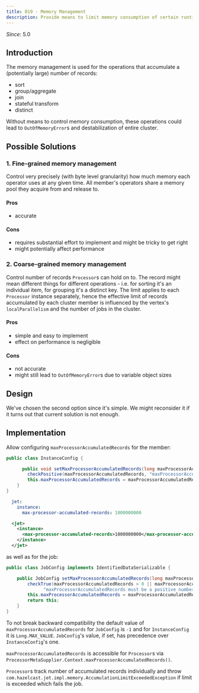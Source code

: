 ```yaml
---
title: 019 - Memory Management
description: Provide means to limit memory consumption of certain runtime operations
---
```


*Since*: 5.0

## Introduction

The memory management is used for the operations that accumulate a
(potentially large) number of records:

* sort
* group/aggregate
* join
* stateful transform
* distinct

Without means to control memory consumption, these operations could
lead to `OutOfMemoryError`s and destabilization of entire cluster.

## Possible Solutions

### 1. Fine-grained memory management

Control very precisely (with byte level granularity) how much memory
each operator uses at any given time. All member's operators share
a memory pool they acquire from and release to.

#### Pros

* accurate

#### Cons

* requires substantial effort to implement and might be tricky to get
  right
* might potentially affect performance

### 2. Coarse-grained memory management

Control number of records `Processor`s can hold on to. The record might
mean different things for different operations - i.e. for sorting it's
an individual item, for grouping it's a distinct key. The limit applies
to each `Processor` instance separately, hence the effective limit of
records accumulated by each cluster member is influenced by the
vertex's `localParallelism` and the number of jobs in the cluster.

#### Pros

* simple and easy to implement
* effect on performance is negligible

#### Cons

* not accurate
* might still lead to `OutOfMemoryError`s due to variable object sizes

## Design

We've chosen the second option since it's simple. We might reconsider
it if it turns out that current solution is not enough.

## Implementation

Allow configuring `maxProcessorAccumulatedRecords` for the member:

<!--DOCUSAURUS_CODE_TABS-->

<!--Java-->

```java
public class InstanceConfig {

      public void setMaxProcessorAccumulatedRecords(long maxProcessorAccumulatedRecords) {
        checkPositive(maxProcessorAccumulatedRecords, "maxProcessorAccumulatedRecords must be a positive number");
        this.maxProcessorAccumulatedRecords = maxProcessorAccumulatedRecords;
    }
}
```

<!--YAML-->

```yaml
  jet:
    instance:
      max-processor-accumulated-records: 1000000000
```

<!--XML-->

```xml
  <jet>
    <instance>
      <max-processor-accumulated-records>1000000000</max-processor-accumulated-records>
    </instance>
  </jet>
```

<!--END_DOCUSAURUS_CODE_TABS-->

as well as for the job:

```java
public class JobConfig implements IdentifiedDataSerializable {

    public JobConfig setMaxProcessorAccumulatedRecords(long maxProcessorAccumulatedRecords) {
        checkTrue(maxProcessorAccumulatedRecords > 0 || maxProcessorAccumulatedRecords == -1,
              "maxProcessorAccumulatedRecords must be a positive number or -1");
        this.maxProcessorAccumulatedRecords = maxProcessorAccumulatedRecords;
        return this;
    }
}
```

To not break backward compatibility the default value of
`maxProcessorAccumulatedRecords` for `JobConfig` is `-1` and for
`InstanceConfig` it is `Long.MAX_VALUE`. `JobConfig`'s value, if set,
has precedence over `InstanceConfig`'s one.

`maxProcessorAccumulatedRecords` is accessible for `Processor`s via
`ProcessorMetaSupplier.Context.maxProcessorAccumulatedRecords()`.

`Processor`s track number of accumulated records individually and throw
`com.hazelcast.jet.impl.memory.AccumulationLimitExceededException` if
limit is exceeded which fails the job.
